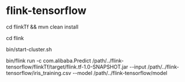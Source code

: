 # flink-tensorflow

cd flinkTf && mvn clean install

cd flink

bin/start-cluster.sh

bin/flink run -c com.alibaba.Predict /path/../flink-tensorflow/flinkTf/target/flink.tf-1.0-SNAPSHOT.jar --input /path/../flink-tensorflow/iris_training.csv --model /path/../flink-tensorflow/model


